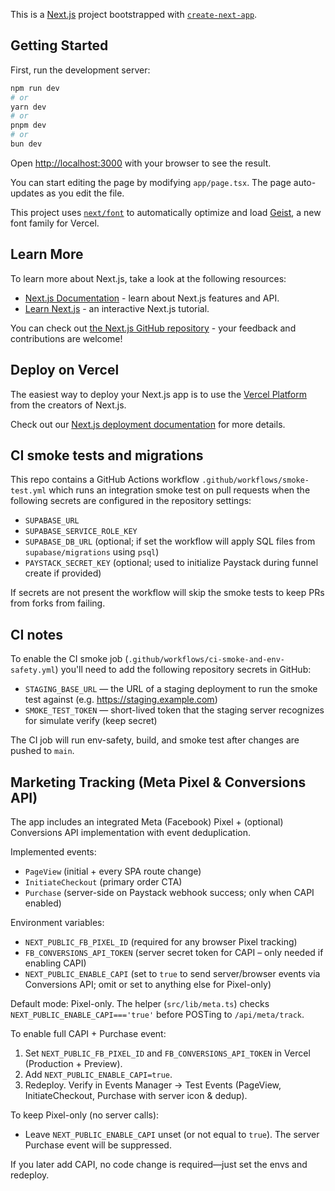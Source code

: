 This is a [Next.js](https://nextjs.org) project bootstrapped with [`create-next-app`](https://nextjs.org/docs/app/api-reference/cli/create-next-app).

## Getting Started

First, run the development server:

```bash
npm run dev
# or
yarn dev
# or
pnpm dev
# or
bun dev
```

Open [http://localhost:3000](http://localhost:3000) with your browser to see the result.

You can start editing the page by modifying `app/page.tsx`. The page auto-updates as you edit the file.

This project uses [`next/font`](https://nextjs.org/docs/app/building-your-application/optimizing/fonts) to automatically optimize and load [Geist](https://vercel.com/font), a new font family for Vercel.

## Learn More

To learn more about Next.js, take a look at the following resources:

- [Next.js Documentation](https://nextjs.org/docs) - learn about Next.js features and API.
- [Learn Next.js](https://nextjs.org/learn) - an interactive Next.js tutorial.

You can check out [the Next.js GitHub repository](https://github.com/vercel/next.js) - your feedback and contributions are welcome!

## Deploy on Vercel

The easiest way to deploy your Next.js app is to use the [Vercel Platform](https://vercel.com/new?utm_medium=default-template&filter=next.js&utm_source=create-next-app&utm_campaign=create-next-app-readme) from the creators of Next.js.

Check out our [Next.js deployment documentation](https://nextjs.org/docs/app/building-your-application/deploying) for more details.

## CI smoke tests and migrations

This repo contains a GitHub Actions workflow `.github/workflows/smoke-test.yml` which runs an integration smoke test on pull requests when the following secrets are configured in the repository settings:

- `SUPABASE_URL`
- `SUPABASE_SERVICE_ROLE_KEY`
- `SUPABASE_DB_URL` (optional; if set the workflow will apply SQL files from `supabase/migrations` using `psql`)
- `PAYSTACK_SECRET_KEY` (optional; used to initialize Paystack during funnel create if provided)

If secrets are not present the workflow will skip the smoke tests to keep PRs from forks from failing.

CI notes
--------
To enable the CI smoke job (`.github/workflows/ci-smoke-and-env-safety.yml`) you'll need to add the following repository secrets in GitHub:

- `STAGING_BASE_URL` — the URL of a staging deployment to run the smoke test against (e.g. https://staging.example.com)
- `SMOKE_TEST_TOKEN` — short-lived token that the staging server recognizes for simulate verify (keep secret)

The CI job will run env-safety, build, and smoke test after changes are pushed to `main`.

## Marketing Tracking (Meta Pixel & Conversions API)

The app includes an integrated Meta (Facebook) Pixel + (optional) Conversions API implementation with event deduplication.

Implemented events:
- `PageView` (initial + every SPA route change)
- `InitiateCheckout` (primary order CTA)
- `Purchase` (server-side on Paystack webhook success; only when CAPI enabled)

Environment variables:
- `NEXT_PUBLIC_FB_PIXEL_ID` (required for any browser Pixel tracking)
- `FB_CONVERSIONS_API_TOKEN` (server secret token for CAPI – only needed if enabling CAPI)
- `NEXT_PUBLIC_ENABLE_CAPI` (set to `true` to send server/browser events via Conversions API; omit or set to anything else for Pixel-only)

Default mode: Pixel-only. The helper (`src/lib/meta.ts`) checks `NEXT_PUBLIC_ENABLE_CAPI==='true'` before POSTing to `/api/meta/track`.

To enable full CAPI + Purchase event:
1. Set `NEXT_PUBLIC_FB_PIXEL_ID` and `FB_CONVERSIONS_API_TOKEN` in Vercel (Production + Preview).
2. Add `NEXT_PUBLIC_ENABLE_CAPI=true`.
3. Redeploy. Verify in Events Manager → Test Events (PageView, InitiateCheckout, Purchase with server icon & dedup).

To keep Pixel-only (no server calls):
- Leave `NEXT_PUBLIC_ENABLE_CAPI` unset (or not equal to `true`). The server Purchase event will be suppressed.

If you later add CAPI, no code change is required—just set the envs and redeploy.
